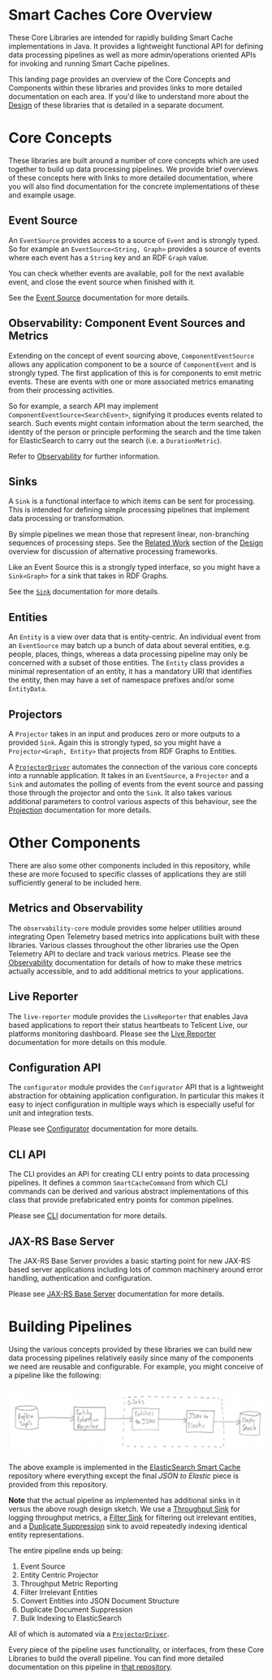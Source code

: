 # Smart Caches Core Overview

These Core Libraries are intended for rapidly building Smart Cache implementations in Java. It provides a lightweight
functional API for defining data processing pipelines as well as more admin/operations oriented APIs for invoking and
running Smart Cache pipelines.

This landing page provides an overview of the Core Concepts and Components within these libraries and provides links to
more detailed documentation on each area. If you'd like to understand more about the [Design](design.md) of these
libraries that is detailed in a separate document.

# Core Concepts

These libraries are built around a number of core concepts which are used together to build up data processing
pipelines. We provide brief overviews of these concepts here with links to more detailed documentation, where you will
also find documentation for the concrete implementations of these and example usage.

## Event Source

An `EventSource` provides access to a source of `Event` and is strongly typed. So for example an `EventSource<String,
Graph>` provides a source of events where each event has a `String` key and an RDF `Graph` value.

You can check whether events are available, poll for the next available event, and close the event source when finished
with it.

See the [Event Source](event-sources/index.md) documentation for more details.

## Observability: Component Event Sources and Metrics

Extending on the concept of event sourcing above, `ComponentEventSource` allows any application component to be a source 
of `ComponentEvent` and is strongly typed. The first application of this is for components to emit metric events. These
are events with one or more associated metrics emanating from their processing activities.

So for example, a search API may implement `ComponentEventSource<SearchEvent>`, signifying it produces events related to
search. Such events might contain information about the term searched, the identity of the person or principle performing
the search and the time taken for ElasticSearch to carry out the search (i.e. a `DurationMetric`).

Refer to [Observability](observability/index.md) for further information.

## Sinks

A `Sink` is a functional interface to which items can be sent for processing. This is intended for defining simple
processing pipelines that implement data processing or transformation. 

By simple pipelines we mean those that represent linear, non-branching sequences of processing steps. See the 
[Related Work](design#related-work) section of the [Design](design.md) overview for discussion of alternative processing
frameworks.

Like an Event Source this is a strongly typed interface, so you might have a `Sink<Graph>` for a sink that takes in RDF
Graphs.

See the [`Sink`](sinks/index.md) documentation for more details.

## Entities

An `Entity` is a view over data that is entity-centric. An individual event from an `EventSource` may batch up a bunch
of data about several entities, e.g. people, places, things, whereas a data processing pipeline may only be concerned
with a subset of those entities. The `Entity` class provides a minimal representation of an entity, it has a mandatory
URI that identifies the entity, then may have a set of namespace prefixes and/or some `EntityData`.

## Projectors

A `Projector` takes in an input and produces zero or more outputs to a provided `Sink`.
Again this is strongly typed, so you might have a `Projector<Graph, Entity>` that projects from RDF Graphs to Entities.

A [`ProjectorDriver`](projection/driver.md) automates the connection of the various core concepts into a runnable
application. It takes in an `EventSource`, a `Projector` and a `Sink` and automates the polling of events from the event
source and passing those through the projector and onto the `Sink`. It also takes various additional parameters to
control various aspects of this behaviour, see the [Projection](projection/index.md) documentation for more details.

# Other Components

There are also some other components included in this repository, while these are more focused to specific classes of
applications they are still sufficiently general to be included here.

## Metrics and Observability

The `observability-core` module provides some helper utilities around integrating Open Telemetry based metrics into
applications built with these libraries.  Various classes throughout the other libraries use the Open Telemetry API to
declare and track various metrics.  Please see the [Observability](observability/index.md) documentation for details of
how to make these metrics actually accessible, and to add additional metrics to your applications.

## Live Reporter

The `live-reporter` module provides the `LiveReporter` that enables Java based applications to report their status
heartbeats to Telicent Live, our platforms monitoring dashboard.  Please see the [Live Reporter](live-reporter/index.md)
documentation for more details on this module.

## Configuration API

The `configurator` module provides the `Configurator` API that is a lightweight abstraction for obtaining application
configuration.  In particular this makes it easy to inject configuration in multiple ways which is especially useful for
unit and integration tests.

Please see [Configurator](configurator/index.md) documentation for more details.

## CLI API

The CLI provides an API for creating CLI entry points to data processing pipelines. It defines a common
`SmartCacheCommand` from which CLI commands can be derived and various abstract implementations of this class that
provide prefabricated entry points for common pipelines.

Please see [CLI](cli/index.md) documentation for more details.

## JAX-RS Base Server

The JAX-RS Base Server provides a basic starting point for new JAX-RS based server applications including lots of common
machinery around error handling, authentication and configuration.

Please see [JAX-RS Base Server](jaxrs-base-server/index.md) documentation for more details.

# Building Pipelines

Using the various concepts provided by these libraries we can build new data processing pipelines relatively easily
since many of the components we need are reusable and configurable.  For example, you might conceive of a pipeline 
like the following:

![Search Indexing Pipeline Example](images/search-pipeline-example.jpeg)

The above example is implemented in the [ElasticSearch Smart Cache][1] repository where everything except the final
*JSON to Elastic* piece is provided from this repository.

**Note** that the actual pipeline as implemented has additional sinks in it versus the above rough design sketch. We use
a [Throughput Sink](sinks/throughput.md) for logging throughput metrics, a [Filter Sink](sinks/filter.md) for filtering
out irrelevant entities, and a [Duplicate Suppression](sinks/duplicate-suppression.md) sink to avoid repeatedly indexing
identical entity representations.

The entire pipeline ends up being:

1. Event Source
2. Entity Centric Projector
3. Throughput Metric Reporting
4. Filter Irrelevant Entities
5. Convert Entities into JSON Document Structure
6. Duplicate Document Suppression
7. Bulk Indexing to ElasticSearch

All of which is automated via a [`ProjectorDriver`](projection/driver.md).

Every piece of the pipeline uses functionality, or interfaces, from these Core Libraries to build the overall pipeline.
You can find more detailed documentation on this pipeline in [that repository][1].

[1]: https://github.com/Telicent-io/smart-cache-knowledge-search
